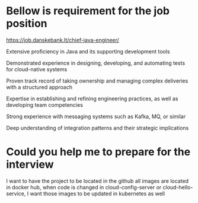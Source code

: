 # Bellow is requirement for the job position

https://job.danskebank.lt/chief-java-engineer/

Extensive proficiency in Java and its supporting development tools

Demonstrated experience in designing, developing, and automating tests for cloud-native systems

Proven track record of taking ownership and managing complex deliveries with a structured approach

Expertise in establishing and refining engineering practices, as well as developing team competencies

Strong experience with messaging systems such as Kafka, MQ, or similar

Deep understanding of integration patterns and their strategic implications

# Could you help me to prepare for the interview

I want to have the project to be located in the github all images are located in docker hub, when code is changed in cloud-config-server or cloud-hello-service, I want those images to be updated in kubernetes as well 